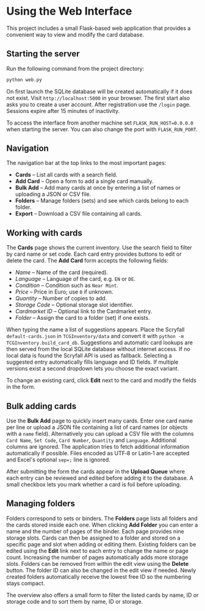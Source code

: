 # Using the Web Interface

This project includes a small Flask-based web application that provides a convenient way to view and modify the card database.

## Starting the server

Run the following command from the project directory:

```bash
python web.py
```

On first launch the SQLite database will be created automatically if it does not exist. Visit `http://localhost:5000` in your browser.
The first start also asks you to create a user account. After registration use
the `/login` page. Sessions expire after 15 minutes of inactivity.

To access the interface from another machine set `FLASK_RUN_HOST=0.0.0.0` when starting the server. You can also change the port with `FLASK_RUN_PORT`.

## Navigation

The navigation bar at the top links to the most important pages:

- **Cards** – List all cards with a search field.
- **Add Card** – Open a form to add a single card manually.
- **Bulk Add** – Add many cards at once by entering a list of names or uploading a JSON or CSV file.
- **Folders** – Manage folders (sets) and see which cards belong to each folder.
- **Export** – Download a CSV file containing all cards.

## Working with cards

The **Cards** page shows the current inventory. Use the search field to filter by card name or set code. Each card entry provides buttons to edit or delete the card. The **Add Card** form accepts the following fields:

- *Name* – Name of the card (required).
- *Language* – Language of the card, e.g. `EN` or `DE`.
- *Condition* – Condition such as `Near Mint`.
- *Price* – Price in Euro; use `0` if unknown.
- *Quantity* – Number of copies to add.
- *Storage Code* – Optional storage slot identifier.
- *Cardmarket ID* – Optional link to the Cardmarket entry.
- *Folder* – Assign the card to a folder (set) if one exists.

When typing the name a list of suggestions appears.  Place the Scryfall
``default-cards.json`` in ``TCGInventory/data`` and convert it with
``python -m TCGInventory.build_card_db``.  Suggestions and automatic
card lookups are then served from the local SQLite database without
internet access.  If no local data is found the Scryfall API is used as
fallback.
Selecting a suggested entry automatically fills language and ID fields. If
multiple versions exist a second dropdown lets you choose the exact variant.

To change an existing card, click **Edit** next to the card and modify the fields in the form.

## Bulk adding cards

Use the **Bulk Add** page to quickly insert many cards. Enter one card name per line or upload a JSON file containing a list of card names (or objects with a `name` field). Alternatively you can upload a CSV file with the columns `Card Name`, `Set Code`, `Card Number`, `Quantity` and `Language`. Additional columns are ignored. The application tries to fetch additional information automatically if possible. Files encoded as UTF‑8 or Latin‑1 are accepted and Excel's optional `sep=;` line is ignored.

After submitting the form the cards appear in the **Upload Queue** where each entry can be reviewed and edited before adding it to the database.
A small checkbox lets you mark whether a card is foil before uploading.

## Managing folders

Folders correspond to sets or binders. The **Folders** page lists all folders and the cards stored inside each one. When clicking **Add Folder** you can enter a name and the number of pages of the binder. Each page provides nine storage slots. Cards can then be assigned to a folder and stored on a specific page and slot when adding or editing them. Existing folders can be edited using the **Edit** link next to each entry to change the name or page count. Increasing the number of pages automatically adds more storage slots. Folders can be removed from within the edit view using the **Delete** button.
The folder ID can also be changed in the edit view if needed. Newly created folders automatically receive the lowest free ID so the numbering stays compact.

The overview also offers a small form to filter the listed cards by name, ID or storage code and to sort them by name, ID or storage.

